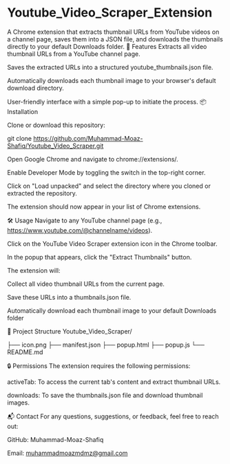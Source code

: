 # Youtube_Video_Scraper_Extension
A Chrome extension that extracts thumbnail URLs from YouTube videos on a channel page, saves them into a JSON file, and downloads the thumbnails directly to your default Downloads folder.
🚀 Features
Extracts all video thumbnail URLs from a YouTube channel page.

Saves the extracted URLs into a structured youtube_thumbnails.json file.

Automatically downloads each thumbnail image to your browser's default download directory.

User-friendly interface with a simple pop-up to initiate the process.
📦 Installation

Clone or download this repository:

git clone https://github.com/Muhammad-Moaz-Shafiq/Youtube_Video_Scraper.git

Open Google Chrome and navigate to chrome://extensions/.

Enable Developer Mode by toggling the switch in the top-right corner.

Click on "Load unpacked" and select the directory where you cloned or extracted the repository.

The extension should now appear in your list of Chrome extensions.

🛠️ Usage
Navigate to any YouTube channel page (e.g., https://www.youtube.com/@channelname/videos).

Click on the YouTube Video Scraper extension icon in the Chrome toolbar.

In the popup that appears, click the "Extract Thumbnails" button.

The extension will:

Collect all video thumbnail URLs from the current page.

Save these URLs into a thumbnails.json file.

Automatically download each thumbnail image to your default Downloads folder

📁 Project Structure
Youtube_Video_Scraper/

├── icon.png
├── manifest.json
├── popup.html
├── popup.js
└── README.md

🔒 Permissions
The extension requires the following permissions:

activeTab: To access the current tab's content and extract thumbnail URLs.

downloads: To save the thumbnails.json file and download thumbnail images.

📬 Contact
For any questions, suggestions, or feedback, feel free to reach out:

GitHub: Muhammad-Moaz-Shafiq

Email: muhammadmoazmdmz@gmail.com
